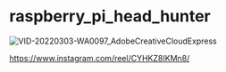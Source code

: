 # raspberry_pi_head_hunter


![VID-20220303-WA0097_AdobeCreativeCloudExpress](https://user-images.githubusercontent.com/73797587/156587288-e78ec3e8-ed88-44eb-833a-59780fe99f39.gif)

https://www.instagram.com/reel/CYHKZ8IKMn8/
